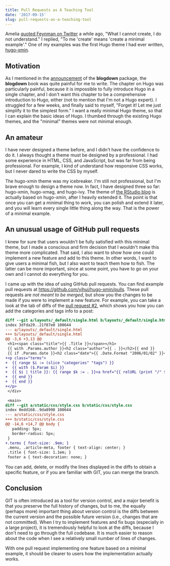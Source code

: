 ```yaml
---
title: Pull Requests as A Teaching Tool
date: '2017-09-15'
slug: pull-requests-as-a-teaching-tool
---
```


Amelia [quoted Feynman on Twitter](https://twitter.com/xieyihui/status/880484692893585408) a while ago, "What I cannot create, I do not understand." I replied, "To me 'create' means 'create a minimal example'." One of my examples was the first Hugo theme I had ever written, [hugo-xmin](https://github.com/yihui/hugo-xmin).

## Motivation

As I mentioned in the [announcement](https://blog.rstudio.com/2017/09/11/announcing-blogdown/) of the **blogdown** package, the **blogdown** book was quite painful for me to write. The chapter on Hugo was particularly painful, because it is impossible to fully introduce Hugo in a single chapter, and I don't want this chapter to be a comprehensive introduction to Hugo, either (not to mention that I'm not a Hugo expert). I struggled for a few weeks, and finally said to myself, "Forget it! Let me just simplify it to the simplest form." I want a really minimal Hugo theme, so that I can explain the basic ideas of Hugo. I thumbed through the existing Hugo themes, and the "minimal" themes were not minimal enough.

## An amateur

I have never designed a theme before, and I didn't have the confidence to do it. I always thought a theme must be designed by a professional. I had some experience in HTML, CSS, and JavaScript, but was far from being professional. For example, I kind of understand how responsive CSS works, but I never dared to write the CSS by myself.

The hugo-xmin theme was my icebreaker. I'm still not professional, but I'm brave enough to design a theme now. In fact, I have designed three so far: hugo-xmin, hugo-xmag, and hugo-ivy. The theme of [the RStudio blog](https://blog.rstudio.com) is actually based on hugo-xmin, after I heavily extended it. The point is that once you can get a minimal thing to work, you can polish and extend it later, and you will learn every single little thing along the way. That is the power of a minimal example.

## An unusual usage of GitHub pull requests

I knew for sure that users wouldn't be fully satisfied with this minimal theme, but I made a conscious and firm decision that I wouldn't make this theme more complicated. That said, I also want to show how one could implement a new feature and add to this theme. In other words, I want to give users a minimal fish, but I also want to teach them how to fish. The latter can be more important, since at some point, you have to go on your own and I cannot do everything for you.

I came up with the idea of using GitHub pull requests. You can find example pull requests at https://github.com/yihui/hugo-xmin/pulls. These pull requests are _not meant to be merged_, but show you the changes to be made if you were to implement a new feature. For example, you can take a look at the tab of diffs of the [pull request #2](https://github.com/yihui/hugo-xmin/pull/2/files), which shows you how you can add the categories and tags info to a post:

```diff
diff --git a/layouts/_default/single.html b/layouts/_default/single.html
index 3dfda29..21f87e0 100644
--- a/layouts/_default/single.html
+++ b/layouts/_default/single.html
@@ -3,6 +3,13 @@
 <h1><span class="title">{{ .Title }}</span></h1>
 {{ with .Params.author }}<h2 class="author">{{ . }}</h2>{{ end }}
 {{ if .Params.date }}<h2 class="date">{{ .Date.Format "2006/01/02" }}</h2>{{ end }}
+<p class="terms">
+  {{ range $i := (slice "categories" "tags") }}
+  {{ with ($.Param $i) }}
+  {{ $i | title }}: {{ range $k := . }}<a href="{{ relURL (print "/" $i "/" $k | urlize) }}">{{$k}}</a> {{ end }}
+  {{ end }}
+  {{ end }}
+</p>
 </div>
 
 <main>
diff --git a/static/css/style.css b/static/css/style.css
index 0edd168..9da8998 100644
--- a/static/css/style.css
+++ b/static/css/style.css
@@ -14,6 +14,7 @@ body {
   padding: 5px;
   border-radius: 5px;
 }
+.terms { font-size: .9em; }
 .menu, .article-meta, footer { text-align: center; }
 .title { font-size: 1.1em; }
 footer a { text-decoration: none; }
 ```

You can add, delete, or modify the lines displayed in the diffs to obtain a specific feature, or if you are familiar with GIT, you can merge the branch.

## Conclusion

GIT is often introduced as a tool for version control, and a major benefit is that you preserve the full history of changes, but to me, the equally (perhaps more) important thing about version control is the diffs between the current version and the possible future version (i.e., changes that are not committed). When I try to implement features and fix bugs (especially in a large project), it is tremendously helpful to look at the diffs, because I don't need to go through the full codebase. It is much easier to reason about the code when I see a relatively small number of lines of changes.

With one pull request implementing one feature based on a minimal example, it should be clearer to users how the implementation actually works.
